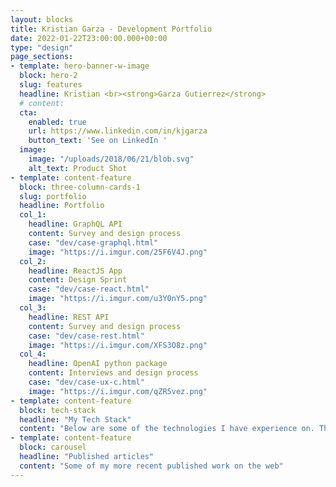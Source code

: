 ```yaml
---
layout: blocks
title: Kristian Garza - Development Portfolio
date: 2022-01-22T23:00:00.000+00:00
type: "design"
page_sections:
- template: hero-banner-w-image
  block: hero-2
  slug: features
  headline: Kristian <br><strong>Garza Gutierrez</strong>
  # content: 
  cta:
    enabled: true
    url: https://www.linkedin.com/in/kjgarza
    button_text: 'See on LinkedIn '
  image:
    image: "/uploads/2018/06/21/blob.svg"
    alt_text: Product Shot
- template: content-feature
  block: three-column-cards-1
  slug: portfolio
  headline: Portfolio
  col_1:
    headline: GraphQL API
    content: Survey and design process
    case: "dev/case-graphql.html"
    image: "https://i.imgur.com/25F6V4J.png"
  col_2:
    headline: ReactJS App
    content: Design Sprint
    case: "dev/case-react.html"
    image: "https://i.imgur.com/u3Y0nY5.png"
  col_3:
    headline: REST API
    content: Survey and design process
    case: "dev/case-rest.html"
    image: "https://i.imgur.com/XFS3O8z.png"
  col_4:
    headline: OpenAI python package
    content: Interviews and design process
    case: "dev/case-ux-c.html"
    image: "https://i.imgur.com/qZR5vez.png"
- template: content-feature
  block: tech-stack
  headline: "My Tech Stack"
  content: "Below are some of the technologies I have experience on. This is not an exhaustive list."
- template: content-feature
  block: carousel
  headline: "Published articles"
  content: "Some of my more recent published work on the web"
---
```


